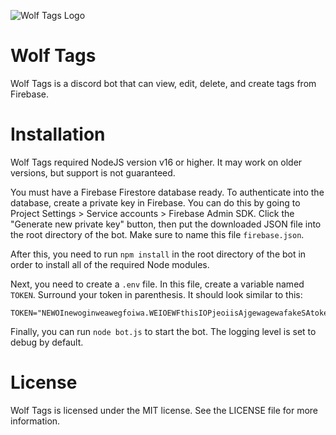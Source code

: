 ![Wolf Tags Logo](https://wolf-suite.web.app/images/single-blog/wolf-tags/wolf-tags.png)
# Wolf Tags
Wolf Tags is a discord bot that can view, edit, delete, and create tags from Firebase.

# Installation
Wolf Tags required NodeJS version v16 or higher. It may work on older versions, but support is not guaranteed.

You must have a Firebase Firestore database ready. To authenticate into the database, create a private key in Firebase. You can do this by going to Project Settings > Service accounts > Firebase Admin SDK. Click the "Generate new private key" button, then put the downloaded JSON file into the root directory of the bot. Make sure to name this file `firebase.json`. 

After this, you need to run `npm install` in the root directory of the bot in order to install all of the required Node modules. 

Next, you need to create a `.env` file. In this file, create a variable named `TOKEN`. Surround your token in parenthesis. It should look similar to this:
```
TOKEN="NEWOInewoginweawegfoiwa.WEIOEWFthisIOPjeoiisAjgewagewafakeSAtoken"
```

Finally, you can run `node bot.js` to start the bot. The logging level is set to debug by default. 

# License
Wolf Tags is licensed under the MIT license. See the LICENSE file for more information. 
